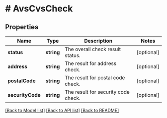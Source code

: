 # # AvsCvsCheck

## Properties

Name | Type | Description | Notes
------------ | ------------- | ------------- | -------------
**status** | **string** | The overall check result status. | [optional] 
**address** | **string** | The result for address check. | [optional] 
**postalCode** | **string** | The result for postal code check. | [optional] 
**securityCode** | **string** | The result for security code check. | [optional] 

[[Back to Model list]](../../README.md#documentation-for-models) [[Back to API list]](../../README.md#documentation-for-api-endpoints) [[Back to README]](../../README.md)


